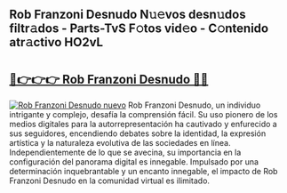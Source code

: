 ## Rob Franzoni Desnudo N𝚞𝚎vos desn𝚞dos filtr𝚊dos - Parts-TvS F𝚘tos vid𝚎o - C𝚘ntenido atr𝚊ctivo HO2vL

# <h2><a href="http://mb0x8g.tromn.icu/?c=Rob+Franzoni+Desnudo">🔗👉👉👉 Rob Franzoni Desnudo 🔗🔗</a></h2>

[![Rob Franzoni Desnudo nuevo](https://i.imgur.com/pEAQMta.gif)](http://mb0x8g.tromn.icu/?c=Rob+Franzoni+Desnudo)
Rob Franzoni Desnudo, un individuo intrigante y complejo, desafía la comprensión fácil. Su uso pionero de los medios digitales para la autorrepresentación ha cautivado y enfurecido a sus seguidores, encendiendo debates sobre la identidad, la expresión artística y la naturaleza evolutiva de las sociedades en línea. Independientemente de lo que se avecina, su importancia en la configuración del panorama digital es innegable. Impulsado por una determinación inquebrantable y un encanto innegable, el impacto de Rob Franzoni Desnudo en la comunidad virtual es ilimitado.
